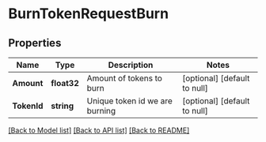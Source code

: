 # BurnTokenRequestBurn

## Properties
Name | Type | Description | Notes
------------ | ------------- | ------------- | -------------
**Amount** | **float32** | Amount of tokens to burn | [optional] [default to null]
**TokenId** | **string** | Unique token id we are burning | [optional] [default to null]

[[Back to Model list]](../README.md#documentation-for-models) [[Back to API list]](../README.md#documentation-for-api-endpoints) [[Back to README]](../README.md)


